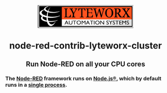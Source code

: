 <img src="./readme/logo.jpg" width="300" style="margin-left:auto;margin-right:auto;display:block">

<h1 style="text-align:center">
node-red-contrib-lyteworx-cluster
</h1>
<h2 style="text-align:center">
Run Node-RED on all your CPU cores
</h2>

### The [Node-RED](https://nodered.org/) framework runs on [Node.js®](https://nodejs.org), which by default runs in a [single process](https://nodejs.org/api/cluster.html#cluster_cluster).  

